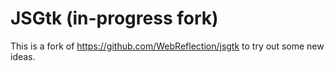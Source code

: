 JSGtk (in-progress fork)
========================

This is a fork of https://github.com/WebReflection/jsgtk to try out some new ideas.

